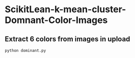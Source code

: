 # ScikitLean-k-mean-cluster-Domnant-Color-Images
## Extract 6 colors from images in upload
`python dominant.py`
